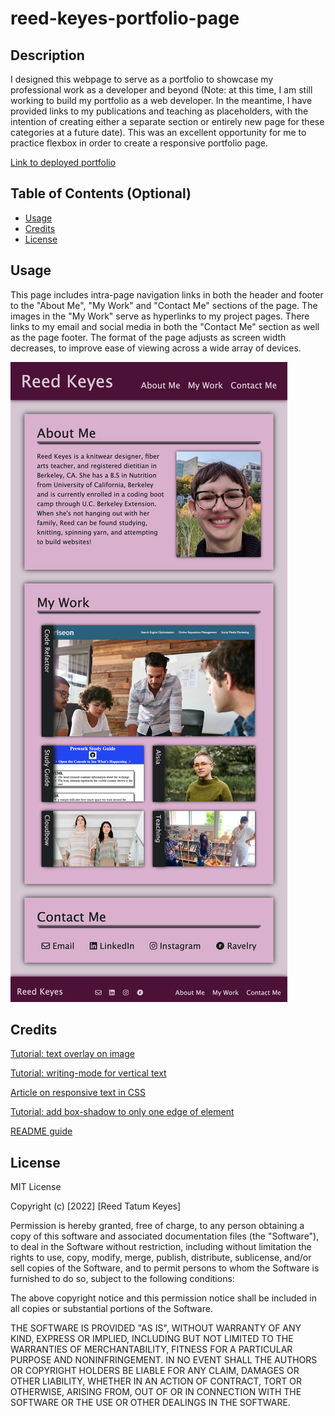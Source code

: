 # reed-keyes-portfolio-page

## Description

I designed this webpage to serve as a portfolio to showcase my professional work as a developer and beyond (Note: at this time, I am still working to build my portfolio as a web developer. In the meantime, I have provided links to my publications and teaching as placeholders, with the intention of creating either a separate section or entirely new page for these categories at a future date). This was an excellent opportunity for me to practice flexbox in order to create a responsive portfolio page.

[Link to deployed portfolio]()

## Table of Contents (Optional)

- [Usage](#usage)
- [Credits](#credits)
- [License](#license)

## Usage

This page includes intra-page navigation links in both the header and footer to the "About Me", "My Work" and "Contact Me" sections of the page. The images in the "My Work" serve as hyperlinks to my project pages. There links to my email and social media in both the "Contact Me" section as well as the page footer. The format of the page adjusts as screen width decreases, to improve ease of viewing across a wide array of devices.

![Screenshot of webpage](assets/images/reed-keyes-portfolio-page-screenshot.png)



## Credits

[Tutorial: text overlay on image](https://www.w3schools.com/howto/howto_css_image_text.asp)

[Tutorial: writing-mode for vertical text](https://developer.mozilla.org/en-US/docs/Web/CSS/writing-mode)

[Article on responsive text in CSS](https://blog.logrocket.com/the-elements-of-responsive-typography/)

[Tutorial: add box-shadow to only one edge of element](https://stackoverflow.com/questions/5115427/how-can-i-add-a-box-shadow-on-one-side-of-an-element)

[README guide](https://coding-boot-camp.github.io/full-stack/github/professional-readme-guide)
## License

MIT License

Copyright (c) [2022] [Reed Tatum Keyes]

Permission is hereby granted, free of charge, to any person obtaining a copy
of this software and associated documentation files (the "Software"), to deal
in the Software without restriction, including without limitation the rights
to use, copy, modify, merge, publish, distribute, sublicense, and/or sell
copies of the Software, and to permit persons to whom the Software is
furnished to do so, subject to the following conditions:

The above copyright notice and this permission notice shall be included in all
copies or substantial portions of the Software.

THE SOFTWARE IS PROVIDED "AS IS", WITHOUT WARRANTY OF ANY KIND, EXPRESS OR
IMPLIED, INCLUDING BUT NOT LIMITED TO THE WARRANTIES OF MERCHANTABILITY,
FITNESS FOR A PARTICULAR PURPOSE AND NONINFRINGEMENT. IN NO EVENT SHALL THE
AUTHORS OR COPYRIGHT HOLDERS BE LIABLE FOR ANY CLAIM, DAMAGES OR OTHER
LIABILITY, WHETHER IN AN ACTION OF CONTRACT, TORT OR OTHERWISE, ARISING FROM,
OUT OF OR IN CONNECTION WITH THE SOFTWARE OR THE USE OR OTHER DEALINGS IN THE
SOFTWARE.